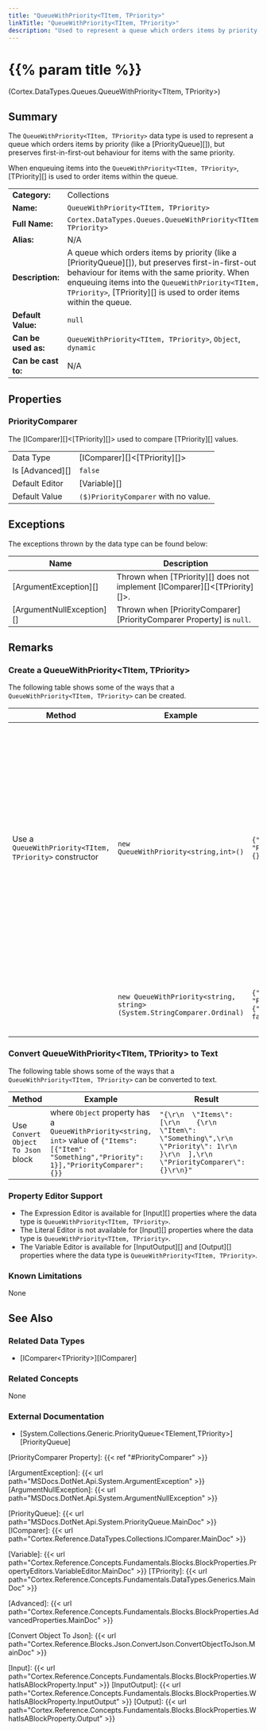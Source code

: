 ```yaml
---
title: "QueueWithPriority<TItem, TPriority>"
linkTitle: "QueueWithPriority<TItem, TPriority>"
description: "Used to represent a queue which orders items by priority and preserves first-in-first-out behaviour for items with the same priority."
---
```


# {{% param title %}}

<p class="namespace">(Cortex.DataTypes.Queues.QueueWithPriority&lt;TItem, TPriority&gt;)</p>

## Summary

The `QueueWithPriority<TItem, TPriority>` data type is used to represent a queue which orders items by priority (like a [PriorityQueue][]), but preserves first-in-first-out behaviour for items with the same priority.

When enqueuing items into the `QueueWithPriority<TItem, TPriority>`, [TPriority][] is used to order items within the queue.

| | |
|-|-|
| **Category:**          | Collections                                                        |
| **Name:**              | `QueueWithPriority<TItem, TPriority>`                                           |
| **Full Name:**         | `Cortex.DataTypes.Queues.QueueWithPriority<TItem, TPriority>`                          |
| **Alias:**             | N/A                                                           |
| **Description:**       | A queue which orders items by priority (like a [PriorityQueue][]), but preserves first-in-first-out behaviour for items with the same priority. When enqueuing items into the `QueueWithPriority<TItem, TPriority>`, [TPriority][] is used to order items within the queue.|
| **Default Value:**     | `null`                                                        |
| **Can be used as:**    | `QueueWithPriority<TItem, TPriority>`, `Object`, `dynamic`                                           |
| **Can be cast to:**    | N/A                                                           |

## Properties

### PriorityComparer

The [IComparer][]&lt;[TPriority][]&gt; used to compare [TPriority][] values.
  
| | |
|--------------------|---------------------------|
| Data Type | [IComparer][]&lt;[TPriority][]&gt; |
| Is [Advanced][] | `false` |
| Default Editor | [Variable][] |
| Default Value | `($)PriorityComparer` with no value. |

## Exceptions

The exceptions thrown by the data type can be found below:

| Name     | Description |
|----------|----------|
| [ArgumentException][] | Thrown when [TPriority][] does not implement [IComparer][]&lt;[TPriority][]&gt;. |
| [ArgumentNullException][] | Thrown when [PriorityComparer][PriorityComparer Property] is `null`. |

## Remarks

### Create a QueueWithPriority&lt;TItem, TPriority&gt;

The following table shows some of the ways that a `QueueWithPriority<TItem, TPriority>` can be created.

| Method | Example | Result | Editor&nbsp;Support | Notes |
|-|-|-|-|-|
| Use a `QueueWithPriority<TItem, TPriority>` constructor | `new QueueWithPriority<string,int>()`                   | `{"Items": [], "PriorityComparer": {}}`            | Expression | This constructor will try and use the default comparer defined for [TPriority][]; only data types that implement [IComparer][]&lt;[TPriority][]&gt; have a default comparer. <br> <br> If [TPriority][] does not implement [IComparer][]&lt;[TPriority][]&gt; it will not have a default comparer and throw an [ArgumentException][], in this case you must use the constructor in the example below to provide a valid comparer. |
|                              | `new QueueWithPriority<string, string>(System.StringComparer.Ordinal)`                   | `{"Items": [], "PriorityComparer": {"_ignoreCase": false}}`           | Expression | This constructor will use the specified [IComparer][]&lt;[TPriority][]&gt; to order the items in the queue by priority. |

### Convert QueueWithPriority&lt;TItem, TPriority&gt; to Text

The following table shows some of the ways that a `QueueWithPriority<TItem, TPriority>` can be converted to text.

| Method | Example | Result | Editor&nbsp;Support | Notes |
|-|-|-|-|-|
| Use `Convert Object To Json` block    | where `Object` property has a `QueueWithPriority<string, int>` value of `{"Items": [{"Item": "Something","Priority": 1}],"PriorityComparer": {}}` | `"{\r\n  \"Items\": [\r\n    {\r\n      \"Item\": \"Something\",\r\n      \"Priority\": 1\r\n    }\r\n  ],\r\n  \"PriorityComparer\": {}\r\n}"` | N/A | See [Convert Object To Json][] |

### Property Editor Support

* The Expression Editor is available for [Input][] properties where the data type is `QueueWithPriority<TItem, TPriority>`.
* The Literal Editor is not available for [Input][] properties where the data type is `QueueWithPriority<TItem, TPriority>`.
* The Variable Editor is available for [InputOutput][] and [Output][] properties where the data type is `QueueWithPriority<TItem, TPriority>`.

### Known Limitations

None

## See Also

### Related Data Types

* [IComparer&lt;TPriority&gt;][IComparer]

### Related Concepts

None

### External Documentation

* [System.Collections.Generic.PriorityQueue&lt;TElement,TPriority>][PriorityQueue]

[PriorityComparer Property]: {{< ref "#PriorityComparer" >}}

[ArgumentException]: {{< url path="MSDocs.DotNet.Api.System.ArgumentException" >}}
[ArgumentNullException]: {{< url path="MSDocs.DotNet.Api.System.ArgumentNullException" >}}

[PriorityQueue]: {{< url path="MSDocs.DotNet.Api.System.PriorityQueue.MainDoc" >}}
[IComparer]: {{< url path="Cortex.Reference.DataTypes.Collections.IComparer.MainDoc" >}}

[Variable]: {{< url path="Cortex.Reference.Concepts.Fundamentals.Blocks.BlockProperties.PropertyEditors.VariableEditor.MainDoc" >}}
[TPriority]: {{< url path="Cortex.Reference.Concepts.Fundamentals.DataTypes.Generics.MainDoc" >}}

[Advanced]: {{< url path="Cortex.Reference.Concepts.Fundamentals.Blocks.BlockProperties.AdvancedProperties.MainDoc" >}}

[Convert Object To Json]: {{< url path="Cortex.Reference.Blocks.Json.ConvertJson.ConvertObjectToJson.MainDoc" >}}

[Input]: {{< url path="Cortex.Reference.Concepts.Fundamentals.Blocks.BlockProperties.WhatIsABlockProperty.Input" >}}
[InputOutput]: {{< url path="Cortex.Reference.Concepts.Fundamentals.Blocks.BlockProperties.WhatIsABlockProperty.InputOutput" >}}
[Output]: {{< url path="Cortex.Reference.Concepts.Fundamentals.Blocks.BlockProperties.WhatIsABlockProperty.Output" >}}
